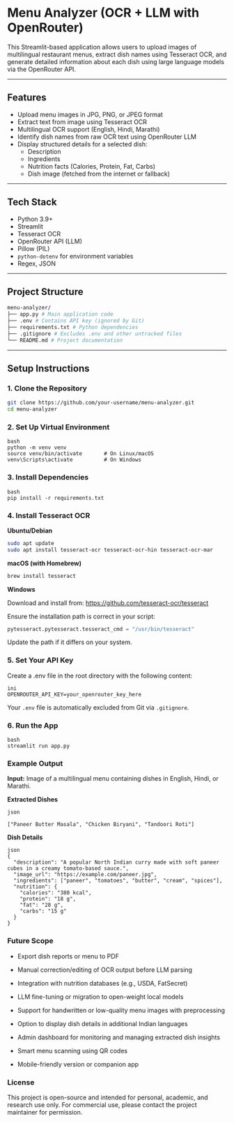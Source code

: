 # Menu Analyzer (OCR + LLM with OpenRouter)

This Streamlit-based application allows users to upload images of multilingual restaurant menus, extract dish names using Tesseract OCR, and generate detailed information about each dish using large language models via the OpenRouter API.

---

## Features

- Upload menu images in JPG, PNG, or JPEG format
- Extract text from image using Tesseract OCR
- Multilingual OCR support (English, Hindi, Marathi)
- Identify dish names from raw OCR text using OpenRouter LLM
- Display structured details for a selected dish:
  - Description
  - Ingredients
  - Nutrition facts (Calories, Protein, Fat, Carbs)
  - Dish image (fetched from the internet or fallback)

---

## Tech Stack

- Python 3.9+
- Streamlit
- Tesseract OCR
- OpenRouter API (LLM)
- Pillow (PIL)
- `python-dotenv` for environment variables
- Regex, JSON

---

## Project Structure

```bash
menu-analyzer/
├── app.py # Main application code
├── .env # Contains API key (ignored by Git)
├── requirements.txt # Python dependencies
├── .gitignore # Excludes .env and other untracked files
└── README.md # Project documentation
```

---

## Setup Instructions

### 1. Clone the Repository

```bash
git clone https://github.com/your-username/menu-analyzer.git
cd menu-analyzer
```

### 2. Set Up Virtual Environment

```
bash
python -m venv venv
source venv/bin/activate       # On Linux/macOS
venv\Scripts\activate          # On Windows
```

### 3. Install Dependencies

```
bash
pip install -r requirements.txt
```

### 4. Install Tesseract OCR
**Ubuntu/Debian**

```bash
sudo apt update
sudo apt install tesseract-ocr tesseract-ocr-hin tesseract-ocr-mar
```


**macOS (with Homebrew)**

```bash
brew install tesseract
```

**Windows**

Download and install from:
https://github.com/tesseract-ocr/tesseract

Ensure the installation path is correct in your script:

```python
pytesseract.pytesseract.tesseract_cmd = "/usr/bin/tesseract"
```

Update the path if it differs on your system.

### 5. Set Your API Key
Create a .env file in the root directory with the following content:

```
ini
OPENROUTER_API_KEY=your_openrouter_key_here
```

Your `.env` file is automatically excluded from Git via `.gitignore`.


### 6. Run the App

```
bash
streamlit run app.py
```

### Example Output

**Input:**
Image of a multilingual menu containing dishes in English, Hindi, or Marathi.

**Extracted Dishes**

```
json

["Paneer Butter Masala", "Chicken Biryani", "Tandoori Roti"]
```


**Dish Details**


```
json
{
  "description": "A popular North Indian curry made with soft paneer cubes in a creamy tomato-based sauce.",
  "image_url": "https://example.com/paneer.jpg",
  "ingredients": ["paneer", "tomatoes", "butter", "cream", "spices"],
  "nutrition": {
    "calories": "380 kcal",
    "protein": "18 g",
    "fat": "28 g",
    "carbs": "15 g"
  }
}
```

### Future Scope

- Export dish reports or menu to PDF

- Manual correction/editing of OCR output before LLM parsing

- Integration with nutrition databases (e.g., USDA, FatSecret)

- LLM fine-tuning or migration to open-weight local models

- Support for handwritten or low-quality menu images with preprocessing

- Option to display dish details in additional Indian languages

- Admin dashboard for monitoring and managing extracted dish insights

- Smart menu scanning using QR codes

- Mobile-friendly version or companion app


### License

This project is open-source and intended for personal, academic, and research use only.
For commercial use, please contact the project maintainer for permission.